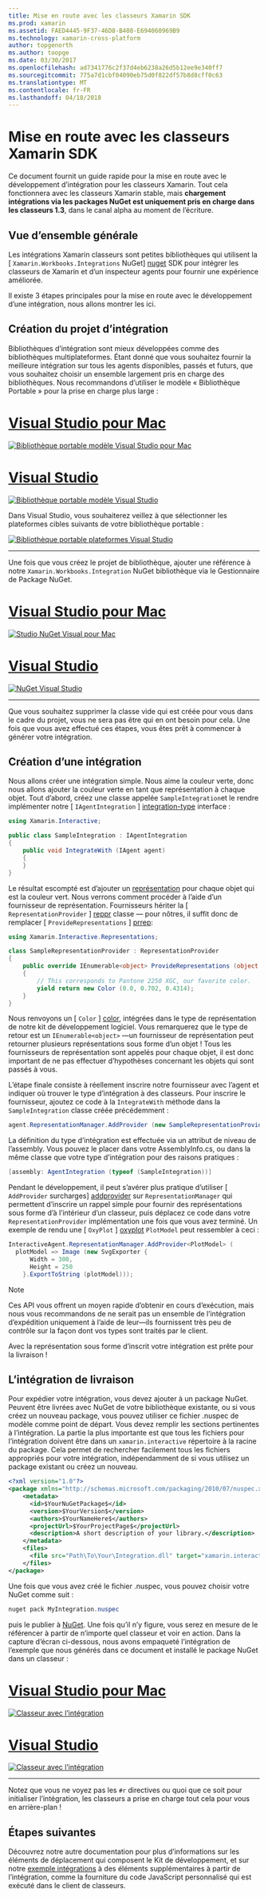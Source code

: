 ```yaml
---
title: Mise en route avec les classeurs Xamarin SDK
ms.prod: xamarin
ms.assetid: FAED4445-9F37-46D8-B408-E694060969B9
ms.technology: xamarin-cross-platform
author: topgenorth
ms.author: toopge
ms.date: 03/30/2017
ms.openlocfilehash: ad7341776c2f37d4eb6238a26d5b12ee9e340ff7
ms.sourcegitcommit: 775a7d1cbf04090eb75d0f822df57b8d8cff0c63
ms.translationtype: MT
ms.contentlocale: fr-FR
ms.lasthandoff: 04/18/2018
---
```

# <a name="getting-started-with-the-xamarin-workbooks-sdk"></a>Mise en route avec les classeurs Xamarin SDK

Ce document fournit un guide rapide pour la mise en route avec le développement d’intégration pour les classeurs Xamarin. Tout cela fonctionnera avec les classeurs Xamarin stable, mais **chargement intégrations via les packages NuGet est uniquement pris en charge dans les classeurs 1.3**, dans le canal alpha au moment de l’écriture.

## <a name="general-overview"></a>Vue d’ensemble générale

Les intégrations Xamarin classeurs sont petites bibliothèques qui utilisent la [ `Xamarin.Workbooks.Integrations` NuGet] [ nuget] SDK pour intégrer les classeurs de Xamarin et d’un inspecteur agents pour fournir une expérience améliorée.

Il existe 3 étapes principales pour la mise en route avec le développement d’une intégration, nous allons montrer les ici.

## <a name="creating-the-integration-project"></a>Création du projet d’intégration

Bibliothèques d’intégration sont mieux développées comme des bibliothèques multiplateformes. Étant donné que vous souhaitez fournir la meilleure intégration sur tous les agents disponibles, passés et futurs, que vous souhaitez choisir un ensemble largement pris en charge des bibliothèques. Nous recommandons d’utiliser le modèle « Bibliothèque Portable » pour la prise en charge plus large :

# <a name="visual-studio-for-mactabvsmac"></a>[Visual Studio pour Mac](#tab/vsmac)

[![Bibliothèque portable modèle Visual Studio pour Mac](images/xamarin-studio-pcl.png)](images/xamarin-studio-pcl.png#lightbox)

# <a name="visual-studiotabvswin"></a>[Visual Studio](#tab/vswin)

[![Bibliothèque portable modèle Visual Studio](images/visual-studio-pcl.png)](images/visual-studio-pcl.png#lightbox)

Dans Visual Studio, vous souhaiterez veillez à que sélectionner les plateformes cibles suivants de votre bibliothèque portable :

[![Bibliothèque portable plateformes Visual Studio](images/visual-studio-pcl-platforms.png)](images/visual-studio-pcl-platforms.png#lightbox)

-----

Une fois que vous créez le projet de bibliothèque, ajouter une référence à notre `Xamarin.Workbooks.Integration` NuGet bibliothèque via le Gestionnaire de Package NuGet.

# <a name="visual-studio-for-mactabvsmac"></a>[Visual Studio pour Mac](#tab/vsmac)

[![Studio NuGet Visual pour Mac](images/xamarin-studio-nuget.png)](images/xamarin-studio-nuget.png#lightbox)

# <a name="visual-studiotabvswin"></a>[Visual Studio](#tab/vswin)

[![NuGet Visual Studio](images/visual-studio-nuget.png)](images/visual-studio-nuget.png#lightbox)

-----

Que vous souhaitez supprimer la classe vide qui est créée pour vous dans le cadre du projet, vous ne sera pas être qui en ont besoin pour cela. Une fois que vous avez effectué ces étapes, vous êtes prêt à commencer à générer votre intégration.

## <a name="building-an-integration"></a>Création d’une intégration

Nous allons créer une intégration simple. Nous aime la couleur verte, donc nous allons ajouter la couleur verte en tant que représentation à chaque objet. Tout d’abord, créez une classe appelée `SampleIntegration`et le rendre implémenter notre [ `IAgentIntegration` ] [ integration-type] interface :

```csharp
using Xamarin.Interactive;

public class SampleIntegration : IAgentIntegration
{
    public void IntegrateWith (IAgent agent)
    {
    }
}
```

Le résultat escompté est d’ajouter un [représentation](~/tools/workbooks/sdk/representations.md) pour chaque objet qui est la couleur vert. Nous verrons comment procéder à l’aide d’un fournisseur de représentation. Fournisseurs hériter la [ `RepresentationProvider` ] [ reppr] classe — pour nôtres, il suffit donc de remplacer [ `ProvideRepresentations` ] [ prrep]:

```csharp
using Xamarin.Interactive.Representations;

class SampleRepresentationProvider : RepresentationProvider
{
    public override IEnumerable<object> ProvideRepresentations (object obj)
    {
        // This corresponds to Pantone 2250 XGC, our favorite color.
        yield return new Color (0.0, 0.702, 0.4314);
    }
}
```

Nous renvoyons un [ `Color` ] [ color], intégrées dans le type de représentation de notre kit de développement logiciel.
Vous remarquerez que le type de retour est un `IEnumerable<object>` &mdash;un fournisseur de représentation peut retourner plusieurs représentations sous forme d’un objet ! Tous les fournisseurs de représentation sont appelés pour chaque objet, il est donc important de ne pas effectuer d’hypothèses concernant les objets qui sont passés à vous.

L’étape finale consiste à réellement inscrire notre fournisseur avec l’agent et indiquer où trouver le type d’intégration à des classeurs. Pour inscrire le fournisseur, ajoutez ce code à la `IntegrateWith` méthode dans la `SampleIntegration` classe créée précédemment :

```csharp
agent.RepresentationManager.AddProvider (new SampleRepresentationProvider ());
```

La définition du type d’intégration est effectuée via un attribut de niveau de l’assembly. Vous pouvez le placer dans votre AssemblyInfo.cs, ou dans la même classe que votre type d’intégration pour des raisons pratiques :

```csharp
[assembly: AgentIntegration (typeof (SampleIntegration))]
````

Pendant le développement, il peut s’avérer plus pratique d’utiliser [ `AddProvider` surcharges] [ addprovider] sur `RepresentationManager` qui permettent d’inscrire un rappel simple pour fournir des représentations sous forme d’à l’intérieur d’un classeur, puis déplacez ce code dans votre `RepresentationProvider` implémentation une fois que vous avez terminé. Un exemple de rendu une [ `OxyPlot` ] [ oxyplot] `PlotModel` peut ressembler à ceci :

```csharp
InteractiveAgent.RepresentationManager.AddProvider<PlotModel> (
  plotModel => Image (new SvgExporter {
      Width = 300,
      Height = 250
    }.ExportToString (plotModel)));
```

> [!NOTE]
> Ces API vous offrent un moyen rapide d’obtenir en cours d’exécution, mais nous vous recommandons de ne serait pas un ensemble de l’intégration d’expédition uniquement à l’aide de leur&mdash;ils fournissent très peu de contrôle sur la façon dont vos types sont traités par le client.

Avec la représentation sous forme d’inscrit votre intégration est prête pour la livraison !

## <a name="shipping-your-integration"></a>L’intégration de livraison

Pour expédier votre intégration, vous devez ajouter à un package NuGet.
Peuvent être livrées avec NuGet de votre bibliothèque existante, ou si vous créez un nouveau package, vous pouvez utiliser ce fichier .nuspec de modèle comme point de départ.
Vous devez remplir les sections pertinentes à l’intégration. La partie la plus importante est que tous les fichiers pour l’intégration doivent être dans un `xamarin.interactive` répertoire à la racine du package. Cela permet de rechercher facilement tous les fichiers appropriés pour votre intégration, indépendamment de si vous utilisez un package existant ou créez un nouveau.

```xml
<?xml version="1.0"?>
<package xmlns="http://schemas.microsoft.com/packaging/2010/07/nuspec.xsd">
    <metadata>
      <id>$YourNuGetPackage$</id>
      <version>$YourVersion$</version>
      <authors>$YourNameHere$</authors>
      <projectUrl>$YourProjectPage$</projectUrl>
      <description>A short description of your library.</description>
    </metadata>
    <files>
      <file src="Path\To\Your\Integration.dll" target="xamarin.interactive" />
    </files>
</package>
```

Une fois que vous avez créé le fichier .nuspec, vous pouvez choisir votre NuGet comme suit :

```csharp
nuget pack MyIntegration.nuspec
```

puis le publier à [NuGet][nugetorg]. Une fois qu’il n’y figure, vous serez en mesure de le référencer à partir de n’importe quel classeur et voir en action. Dans la capture d’écran ci-dessous, nous avons empaqueté l’intégration de l’exemple que nous générés dans ce document et installé le package NuGet dans un classeur :

# <a name="visual-studio-for-mactabvsmac"></a>[Visual Studio pour Mac](#tab/vsmac)

[![Classeur avec l’intégration](images/mac-workbooks-integrated.png)](images/mac-workbooks-integrated.png#lightbox)

# <a name="visual-studiotabvswin"></a>[Visual Studio](#tab/vswin)

[![Classeur avec l’intégration](images/windows-workbooks-integrated.png)](images/windows-workbooks-integrated.png#lightbox)

-----

Notez que vous ne voyez pas les `#r` directives ou quoi que ce soit pour initialiser l’intégration, les classeurs a prise en charge tout cela pour vous en arrière-plan !

## <a name="next-steps"></a>Étapes suivantes

Découvrez notre autre documentation pour plus d’informations sur les éléments de déplacement qui composent le Kit de développement, et sur notre [exemple intégrations](~/tools/workbooks/samples/index.md) à des éléments supplémentaires à partir de l’intégration, comme la fourniture du code JavaScript personnalisé qui est exécuté dans le client de classeurs.

[integration-type]: https://developer.xamarin.com/api/type/Xamarin.Interactive.IAgentIntegration/
[repman-api]: https://developer.xamarin.com/api/type/Xamarin.Interactive.Representations.IRepresentationManager/
[color]: https://developer.xamarin.com/api/type/Xamarin.Interactive.Representations.Color/
[xir]: https://developer.xamarin.com/api/namespace/Xamarin.Interactive.Representations/
[reppr]: https://developer.xamarin.com/api/type/Xamarin.Interactive.Representations.RepresentationProvider/
[prrep]: https://developer.xamarin.com/api/member/Xamarin.Interactive.Representations.RepresentationProvider.ProvideRepresentations/p/System.Object/
[nugetorg]: https://nuget.org
[nuget]: https://nuget.org/packages/Xamarin.Workbooks.Integration
[addprovider]: https://developer.xamarin.com/api/member/Xamarin.Interactive.Representations.IRepresentationManager.AddProvider/
[oxyplot]: http://www.oxyplot.org/
